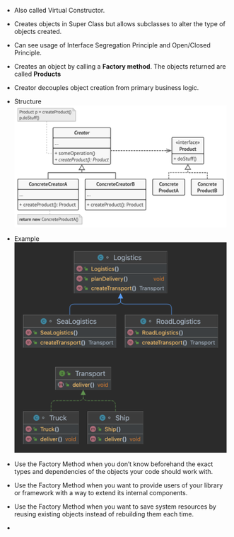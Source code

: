 - Also called Virtual Constructor.

- Creates objects in Super Class but allows subclasses to alter the type of objects created.

- Can see usage of Interface Segregation Principle and Open/Closed Principle.

- Creates an object by calling a **Factory method**. The objects returned are called **Products**

- Creator decouples object creation from primary business logic.
- Structure
![img_1.png](img_1.png)
- Example
![img.png](img.png)

- Use the Factory Method when you don’t know beforehand the exact types and dependencies of the objects your code should work with.
- Use the Factory Method when you want to provide users of your library or framework with a way to extend its internal components.
-  Use the Factory Method when you want to save system resources by reusing existing objects instead of rebuilding them each time.
- 

